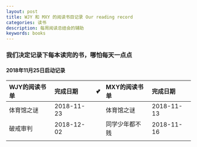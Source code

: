 ```yaml
---
layout: post
title: WJY 和 MXY 的阅读书目记录 Our reading record
categories: 读书
description: 每周阅读总结会的辅助
keywords: books
---
```

### 我们决定记录下每本读完的书，哪怕每天一点点
#### 2018年11月25日启动记录

| WJY的阅读书单 | 完成日期   | :two_hearts:  | MXY的阅读书单 | 完成日期 |
|:---------------|:------------|:---|:---------------|:----------|
| 体育馆之谜    | 2018-11-23 |   |   体育馆之谜  |  2018-11-13   |
| 破戒审判     |  2018-12-02 |   |  同学少年都不贱  | 2018-11-16  |
|               |            |   |               |          |
